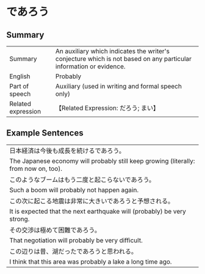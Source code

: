 # であろう

## Summary

<table><tr>   <td>Summary</td>   <td>An auxiliary which indicates the writer's conjecture which is not based on any particular information or evidence.</td></tr><tr>   <td>English</td>   <td>Probably</td></tr><tr>   <td>Part of speech</td>   <td>Auxiliary (used in writing and formal speech only)</td></tr><tr>   <td>Related expression</td>   <td>【Related Expression: だろう; まい】</td></tr></table>

## Example Sentences

<table><tr><td>日本経済は今後も成長を続けるであろう。</td></tr><tr><td>The Japanese economy will probably still keep growing (literally: from now on, too).</td></tr><tr><td>このようなブームはもう二度と起こらないであろう。</td></tr><tr><td>Such a boom will probably not happen again.</td></tr><tr><td>この次に起こる地震は非常に大きいであろうと予想される。</td></tr><tr><td>It is expected that the next earthquake will (probably) be very strong.</td></tr><tr><td>その交渉は極めて困難であろう。</td></tr><tr><td>That negotiation will probably be very difficult.</td></tr><tr><td>この辺りは昔、湖だったであろうと思われる。</td></tr><tr><td>I think that this area was probably a lake a long time ago.</td></tr></table>

